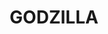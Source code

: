 ---
title: GODZILLA
crosslinks:
- Monsterverse
- whowouldwin
- modnews
- resinkits
- goji
- Mothra
- CLOUDS
- Pixiv
- LV426
- samuraijack
- geek
- KongzillaRex
- animenews
- kaiju
- movies
- opieandanthony
- CharacterRant
- '2013'
---